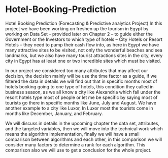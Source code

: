 # Hotel-Booking-Prediction
Hotel Booking Prediction (Forecasting &amp; Predictive analytics Project)
In this project we have been working on freshen up the tourism in Egypt by working on Data Set - provided later on Chapter 2 – to guide either the Government or the Investors to which type of hotels – City Hotels or Resort Hotels – they need to pump their cash flow into, as here in Egypt we have many attractive sites to be visited, not only the wonderful beaches and sea landmarks, but we also have many tourist attractions sites in the city, every city in Egypt has at least one or two incredible sites which must be visited.

In our project we considered too many attributes that may affect our decision, the decision mainly will be use the time factor as a guide, if we filtered the data in details we will find out that in specific months most of hotels booking going to one type of hotels, this condition they called in business season, as we all know a city like Alexandria which fall under the resort hotels type most of people or let me be specific by saying most of tourists go there in specific months like June, July and August. We have another example to a city like Luxor, In Luxor most the tourists come in months like December, January, and February. 

We will discuss in details in the upcoming chapter the data set, attributes, and the targeted variables, then we will move into the technical work which means the algorithm implementation, finally we will have a small comparison between algorithms and each other, in this comparison we will consider many factors to determine a rank for each algorithm. This comparison also we will use to get a conclusion for the whole project.

